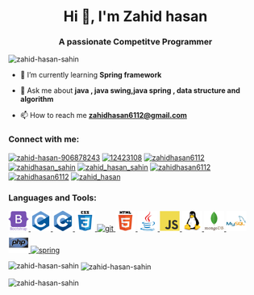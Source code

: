 <h1 align="center">Hi 👋, I'm Zahid hasan</h1>
<h3 align="center">A passionate Competitve Programmer</h3>

<p align="left"> <img src="https://komarev.com/ghpvc/?username=zahid-hasan-sahin&label=Profile%20views&color=0e75b6&style=flat" alt="zahid-hasan-sahin" /> </p>

- 🌱 I’m currently learning **Spring framework**

- 💬 Ask me about **java , java swing,java spring , data structure and algorithm**

- 📫 How to reach me **zahidhasan6112@gmail.com**

<h3 align="left">Connect with me:</h3>
<p align="left">
<a href="https://linkedin.com/in/zahid-hasan-906878243" target="blank"><img align="center" src="https://raw.githubusercontent.com/rahuldkjain/github-profile-readme-generator/master/src/images/icons/Social/linked-in-alt.svg" alt="zahid-hasan-906878243" height="30" width="40" /></a>
<a href="https://stackoverflow.com/users/12423108" target="blank"><img align="center" src="https://raw.githubusercontent.com/rahuldkjain/github-profile-readme-generator/master/src/images/icons/Social/stack-overflow.svg" alt="12423108" height="30" width="40" /></a>
<a href="https://fb.com/zahidhasan6112" target="blank"><img align="center" src="https://raw.githubusercontent.com/rahuldkjain/github-profile-readme-generator/master/src/images/icons/Social/facebook.svg" alt="zahidhasan6112" height="30" width="40" /></a>
<a href="https://www.hackerrank.com/zahidhasan_sahin" target="blank"><img align="center" src="https://raw.githubusercontent.com/rahuldkjain/github-profile-readme-generator/master/src/images/icons/Social/hackerrank.svg" alt="zahidhasan_sahin" height="30" width="40" /></a>
<a href="https://codeforces.com/profile/zahid_hasan_sahin" target="blank"><img align="center" src="https://raw.githubusercontent.com/rahuldkjain/github-profile-readme-generator/master/src/images/icons/Social/codeforces.svg" alt="zahid_hasan_sahin" height="30" width="40" /></a>
<a href="https://www.hackerearth.com/zahidhasan6112" target="blank"><img align="center" src="https://raw.githubusercontent.com/rahuldkjain/github-profile-readme-generator/master/src/images/icons/Social/hackerearth.svg" alt="zahidhasan6112" height="30" width="40" /></a>
<a href="https://auth.geeksforgeeks.org/user/zahidhasan6112" target="blank"><img align="center" src="https://raw.githubusercontent.com/rahuldkjain/github-profile-readme-generator/master/src/images/icons/Social/geeks-for-geeks.svg" alt="zahidhasan6112" height="30" width="40" /></a>
<a href="https://www.topcoder.com/members/zahid_hasan" target="blank"><img align="center" src="https://raw.githubusercontent.com/rahuldkjain/github-profile-readme-generator/master/src/images/icons/Social/topcoder.svg" alt="zahid_hasan" height="30" width="40" /></a>
</p>

<h3 align="left">Languages and Tools:</h3>
<p align="left"> <a href="https://getbootstrap.com" target="_blank" rel="noreferrer"> <img src="https://raw.githubusercontent.com/devicons/devicon/master/icons/bootstrap/bootstrap-plain-wordmark.svg" alt="bootstrap" width="40" height="40"/> </a> <a href="https://www.cprogramming.com/" target="_blank" rel="noreferrer"> <img src="https://raw.githubusercontent.com/devicons/devicon/master/icons/c/c-original.svg" alt="c" width="40" height="40"/> </a> <a href="https://www.w3schools.com/cpp/" target="_blank" rel="noreferrer"> <img src="https://raw.githubusercontent.com/devicons/devicon/master/icons/cplusplus/cplusplus-original.svg" alt="cplusplus" width="40" height="40"/> </a> <a href="https://www.w3schools.com/css/" target="_blank" rel="noreferrer"> <img src="https://raw.githubusercontent.com/devicons/devicon/master/icons/css3/css3-original-wordmark.svg" alt="css3" width="40" height="40"/> </a> <a href="https://git-scm.com/" target="_blank" rel="noreferrer"> <img src="https://www.vectorlogo.zone/logos/git-scm/git-scm-icon.svg" alt="git" width="40" height="40"/> </a> <a href="https://www.w3.org/html/" target="_blank" rel="noreferrer"> <img src="https://raw.githubusercontent.com/devicons/devicon/master/icons/html5/html5-original-wordmark.svg" alt="html5" width="40" height="40"/> </a> <a href="https://www.java.com" target="_blank" rel="noreferrer"> <img src="https://raw.githubusercontent.com/devicons/devicon/master/icons/java/java-original.svg" alt="java" width="40" height="40"/> </a> <a href="https://developer.mozilla.org/en-US/docs/Web/JavaScript" target="_blank" rel="noreferrer"> <img src="https://raw.githubusercontent.com/devicons/devicon/master/icons/javascript/javascript-original.svg" alt="javascript" width="40" height="40"/> </a> <a href="https://www.linux.org/" target="_blank" rel="noreferrer"> <img src="https://raw.githubusercontent.com/devicons/devicon/master/icons/linux/linux-original.svg" alt="linux" width="40" height="40"/> </a> <a href="https://www.mongodb.com/" target="_blank" rel="noreferrer"> <img src="https://raw.githubusercontent.com/devicons/devicon/master/icons/mongodb/mongodb-original-wordmark.svg" alt="mongodb" width="40" height="40"/> </a> <a href="https://www.mysql.com/" target="_blank" rel="noreferrer"> <img src="https://raw.githubusercontent.com/devicons/devicon/master/icons/mysql/mysql-original-wordmark.svg" alt="mysql" width="40" height="40"/> </a> <a href="https://www.php.net" target="_blank" rel="noreferrer"> <img src="https://raw.githubusercontent.com/devicons/devicon/master/icons/php/php-original.svg" alt="php" width="40" height="40"/> </a> <a href="https://spring.io/" target="_blank" rel="noreferrer"> <img src="https://www.vectorlogo.zone/logos/springio/springio-icon.svg" alt="spring" width="40" height="40"/> </a> </p>

<p><img align="left" src="https://github-readme-stats.vercel.app/api/top-langs?username=zahid-hasan-sahin&show_icons=true&locale=en&layout=compact" alt="zahid-hasan-sahin" /></p>

<p>&nbsp;<img align="center" src="https://github-readme-stats.vercel.app/api?username=zahid-hasan-sahin&show_icons=true&locale=en" alt="zahid-hasan-sahin" /></p>

<p><img align="center" src="https://github-readme-streak-stats.herokuapp.com/?user=zahid-hasan-sahin&" alt="zahid-hasan-sahin" /></p>
